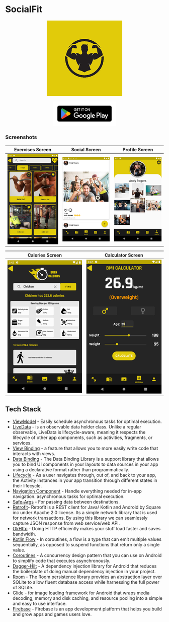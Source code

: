 <h1>  
SocialFit
</h1>
<p align="center">
 <img src="screenshots/logo.webp" />
</p>

<p align="center">
<a href='https://play.google.com/store/apps/details?id=com.mte.fitnessapp'><img width="200px" src='screenshots/playstore.png'/></a>
</p>

### Screenshots

| Exercises Screen | Social Screen | Profile Screen |
|:-:|:-:|:-:|
| <img src="screenshots/exercisespage.webp" width="275"/> | <img src="screenshots/socialpage.webp" width="275"/> | <img src="screenshots/profilepage.webp" width="275"/> 

| Calories Screen | Calculator Screen |
|:-:|:-:|
<img src="screenshots/caloriespage.webp" width="275"/> | <img src="screenshots/calculatorpage.webp" width="275"/> 

## Tech Stack
* [ViewModel][1] - Easily schedule asynchronous tasks for optimal execution.
* [LiveData][2] - is an observable data holder class. Unlike a regular observable, LiveData is lifecycle-aware, meaning it respects the lifecycle of other app components, such as activities, fragments, or services.
* [View Binding][3] - a feature that allows you to more easily write code that interacts with views.
* [Data Binding][4] - The Data Binding Library is a support library that allows you to bind UI components in your layouts to data sources in your app using a declarative format rather than programmatically.
* [Lifecycle][5] - As a user navigates through, out of, and back to your app, the Activity instances in your app transition through different states in their lifecycle.
* [Navigation Component][6] - Handle everything needed for in-app navigation. asynchronous tasks for optimal execution.
* [Safe-Args][7] - For passing data between destinations.
* [Retrofit][8]- Retrofit is a REST client for Java/ Kotlin and Android by Square inc under Apache 2.0 license. Its a simple network library that is used for network transactions. By using this library we can seamlessly capture JSON response from web service/web API.
* [OkHttp][9] - Doing HTTP efficiently makes your stuff load faster and saves bandwidth.
* [Kotlin Flow][10] - In coroutines, a flow is a type that can emit multiple values sequentially, as opposed to suspend functions that return only a single value.
* [Coroutines][11] - A concurrency design pattern that you can use on Android to simplify code that executes asynchronously.
* [Dagger-Hilt][12] - A dependency injection library for Android that reduces the boilerplate of doing manual dependency injection in your project.
* [Room][13] - The Room persistence library provides an abstraction layer over SQLite to allow fluent database access while harnessing the full power of SQLite.
* [Glide][14] - for image loading framework for Android that wraps media decoding, memory and disk caching, and resource pooling into a simple and easy to use interface.
* [Firebase][15] - Firebase is an app development platform that helps you build and grow apps and games users love.

[1]: https://developer.android.com/topic/libraries/architecture/viewmodel?hl=en
[2]: https://developer.android.com/topic/libraries/architecture/livedata
[3]: https://developer.android.com/topic/libraries/view-binding
[4]: https://developer.android.com/topic/libraries/data-binding
[5]: https://developer.android.com/guide/components/activities/activity-lifecycle
[6]: https://developer.android.com/guide/navigation/navigation-getting-started
[7]: https://developer.android.com/guide/navigation/navigation-pass-data
[8]: https://square.github.io/retrofit/
[9]: https://square.github.io/okhttp/
[10]: https://developer.android.com/kotlin/flow
[11]: https://developer.android.com/kotlin/coroutines
[12]: https://developer.android.com/training/dependency-injection/hilt-android
[13]: https://developer.android.com/training/data-storage/room?hl=en
[14]: https://github.com/bumptech/glide
[15]: https://firebase.google.com/
